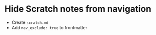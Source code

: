 # Hide Scratch notes from navigation

- Create `scratch.md`
- Add `nav_exclude: true` to frontmatter
